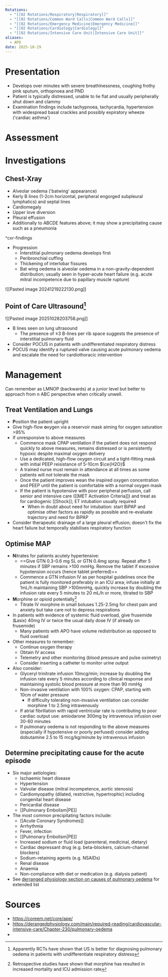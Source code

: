 ```yaml
---
Rotations:
  - "[[02 Rotations/Respiratory|Respiratory]]"
  - "[[02 Rotations/Common Ward Calls|Common Ward Calls]]"
  - "[[02 Rotations/Emergency Medicine|Emergency Medicine]]"
  - "[[02 Rotations/Cardiology|Cardiology]]"
  - "[[02 Rotations/Intensive Care Unit|Intensive Care Unit]]"
aliases:
  - APO
date: 2025-10-29
---
```

# Presentation
- Develops over minutes with severe breathlnessness, coughing frothy pink sputum, orthopnoea and PND
- Patient is typically distressed, unable to lie flat and usually peripherally shut down and clammy
- Examination findings include tachypnoea, tachycardia, hypertension with widespread basal crackles and possibly expiratory wheeze ('cardiac asthma')
# Assessment

# Investigations
## Chest-Xray
- Alveolar oedema ('batwing' appearance)
- Kerly B lines (1-2cm horizontal, peripheral engorged subpleural lymphatics) and septal lines
- Cardiomegaly
- Upper love diversion
- Pleural effusion
- Additionally to ABCDE features above; it may show a precipitating cause such as a pneumonia

^cxr-findings

- Progression
	- Interstitial pulmonary oedema develops first
	- Peribronchial cuffing
	- Thickening of interlobar fissures
	- Bat wing oedema is alveolar oedema in a non-gravity-dependent distribution; usually seen in hyper-acute heart failure (e.g. acute mitral incompetence due to papillary muscle rupture)

![[Pasted image 20241219222130.png]]
## Point of Care Ultrasound[^1]
![[Pasted image 20251028203758.png]]
- B lines seen on lung ultrasound
	- The presence of ≥3 B-lines per rib space suggests the presence of interstitial pulmonary fluid
- Consider POCUS in patients with undifferentiated respiratory distress
- POCUS may identify a ruptured valve causing acute pulmonary oedema and escalate the need for cardiothoracic intervention
# Management
Can remember as LMNOP (backwards) at a junior level but better to approach from n ABC perspective when critically unwell.

## Treat Ventilation and Lungs
- **P**osition the patient upright
- Give high-flow **o**xygen via a reservoir mask aiming for oxygen saturation >95%
- If unresponsive to above measures
	- Commence mask CPAP ventilation if the patient does not respond quickly to above measures, remains distressed or is persistently hypoxic despite maximal oxygen delivery
	- Use a dedicated, high-flow oxygen circuit and a tight-fitting mask with initial PEEP reisistance of 5-10cm $\ce{H2O}$
	- A trained nurse must remain in attendance at all times as some patients will not tolerate the mask
	- Once the patient improves wean the inspired oxygen concentration and PEEP until the patient is comfortable with a normal oxygen mask
	- If the patient is hypotensive with poor peripheral perfusion, call senior and intensive care ([[MET Activation Criteria]]) and treat as for cardiogenic [[Shock]]; ET intubation usually required
		- When in doubt about need for intubation: start BiPAP and optimise other factors as rapidly as possible and re-evaluate trajectory and need for BiPAP
- Consider therapeutic drainage of a large pleural effusion; doesn't fix the heart failure but temporally stabilises respiratory function
## Optimise MAP
- **N**itrates for patients acutely hypertensive:
	- ==Give GTN 0.3-0.6 mg SL or GTN 0.4mg spray. Repeat after 5 minutes if SBP remains >100 mmHg. Remove the tablet if excessive hypotension occurs (hence tablet preferred)==
	- Commence a GTN infusion IV as per hospital guidelines once the patient is fully monitored preferably in an ICU area; infuse initially at 1mL/h maintaining SBP >100mmHg, quickly increase by doubling the infusion rate every 5 minutes to 20 mL/h or more, titrated to SBP
- **M**orphine or opioid potentially[^2]
	- Titrate IV morphine in small boluses 1.25-2.5mg for chest pain and anxiety but take care not to depress respirations
- In patients with evidence of systemic fluid overload, give frusemide (**L**asix) 40mg IV or twice the usual daily dose IV (if already on frusemide)
	- Many patients with APO have volume redistribution as opposed to fluid overload
- Other measures to remember:
	- Continue oxygen therapy
	- Obtain IV access
	- Telemetry and other monitoring (blood pressure and pulse oximetry)
	- Consider inserting a catheter to monitor urine output
- Also consider:
	- Glyceryl trinitrate infusion 10mcg/min; increase by doubling the infusion rate every 5 minutes according to clinical response and maintaining systolic blood pressure at more than 90 mmHg
	- Non-invasive ventilation with 100% oxygen: CPAP, starting with 10cm of water pressure
		- If difficulty tolerating non-invasive ventilation can consider morphine 1 to 2.5mg intravenously
	- If atrial fibrillation with rapid ventricular rate is contributing to poor cardiac output use: amiodarone 300mg by intravenous infusion over 30-60 minutes
	- If pulmonary oedema is not responding to the above measures (especially if hypotensive or poorly perfused) consider adding dobutamine 2.5 to 15 mcg/kg/minute by intravenous infusion
## Determine precipitating cause for the acute episode
- Six major aetiologies:
	- Ischaemic heart disease
	- Hypertension
	- Valvular disease (mitral incompetence, aortic stenosis)
	- Cardiomyopathy (dilated, restrictive, hypertrophic) including congenital heart disease
	- Pericardial disease
	- [[Pulmonary Embolism|PE]]
- The most common precipitating factors include:
	- [[Acute Coronary Syndromes]]
	- Arrhythmia
	- Fever, infection
	- [[Pulmonary Embolism|PE]]
	- Increased sodium or fluid load (parenteral, medicinal, dietary)
	- Cardiac depressant drug (e.g. beta-blockers, calcium-channel blockers)
	- Sodium-retaining agents (e.g. NSAIDs)
	- Renal disease
	- Anaemia
	- Non-compliance with diet or medication (e.g. dialysis patient)
- See [derranged physiology section on causes of pulmonary oedema](https://derangedphysiology.com/main/required-reading/cardiovascular-intensive-care/Chapter-230/pulmonary-oedema) for extended list
# Sources
- https://coreem.net/core/ape/
- https://derangedphysiology.com/main/required-reading/cardiovascular-intensive-care/Chapter-230/pulmonary-oedema
- 

[^1]: Apparently RCTs have shown that US is better for diagnosing pulmonary oedema in patients with undifferentiate respiratory distress
[^2]: Retrospective studies have shown that morphine has resulted in increased mortality and ICU admission rate